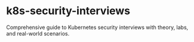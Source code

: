 # k8s-security-interviews
Comprehensive guide to Kubernetes security interviews with theory, labs, and real-world scenarios.
